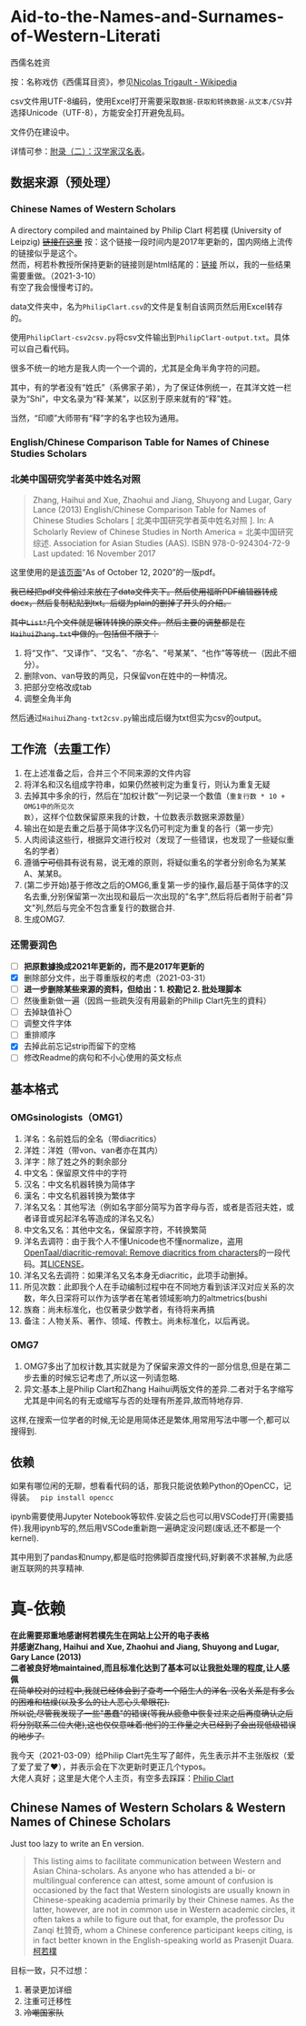 # Aid-to-the-Names-and-Surnames-of-Western-Literati
西儒名姓资<br>

按：名称戏仿《西儒耳目资》，参见[Nicolas Trigault - Wikipedia](https://en.wikipedia.org/wiki/Nicolas_Trigault#Publications)

csv文件用UTF-8编码，使用Excel打开需要采取`数据-获取和转换数据-从文本/CSV`并选择Unicode（UTF-8），方能安全打开避免乱码。

文件仍在建设中。<br>

详情可参：[附录（二）：汉学家汉名表](https://mp.weixin.qq.com/s/K9qDpcOuWXKXCNDebQQP_Q)。

## 数据来源（预处理）

### Chinese Names of Western Scholars
A directory compiled and maintained by Philip Clart 柯若樸 (University of Leipzig)
~~[链接在这里](https://home.uni-leipzig.de/clartp/ChineseNamesWesternScholars.htm)~~
按：这个链接一段时间内是2017年更新的，国内网络上流传的链接似乎是这个。<br>
然而，柯若朴教授所保持更新的链接则是html结尾的：[链接](https://home.uni-leipzig.de/clartp/ChineseNamesWesternScholars.html)
所以，我的一些结果需要重做。（2021-3-10）<br>
有空了我会慢慢考订的。

data文件夹中，名为`PhilipClart.csv`的文件是复制自该网页然后用Excel转存的。

使用`PhilipClart-csv2csv.py`将csv文件输出到`PhilipClart-output.txt`。具体可以自己看代码。

很多不统一的地方是我人肉一个一个调的，尤其是全角半角字符的问题。

其中，有的学者没有“姓氏”（系佛家子弟），为了保证体例统一，在其洋文姓一栏录为“Shi”，中文名录为“释·某某”，以区别于原来就有的“释”姓。

当然，“印顺”大师带有“释”字的名字也较为通用。

### English/Chinese Comparison Table for Names of Chinese Studies Scholars
### 北美中国研究学者英中姓名对照
> Zhang, Haihui and Xue, Zhaohui and Jiang, Shuyong and Lugar, Gary Lance (2013) English/Chinese Comparison Table for Names of Chinese Studies Scholars [ 北美中国研究学者英中姓名对照 ]. In: A Scholarly Review of Chinese Studies in North America = 北美中国研究综述. Association for Asian Studies (AAS). ISBN 978-0-924304-72-9
Last updated: 16 November 2017

这里使用的是[该页面](http://d-scholarship.pitt.edu/17682/PDF)“As of October 12, 2020”的一版pdf。

~~我已经把pdf文件偷过来放在了data文件夹下。然后使用福昕PDF编辑器转成docx，然后复制粘贴到txt。后缀为plain的删掉了开头的介绍。~~

~~其中`List*`几个文件就是辗转转换的原文件。然后主要的调整都是在`HaihuiZhang.txt`中做的。包括但不限于：~~

1. 将“又作”、“又译作”、“又名”、“亦名”、“号某某”、“也作”等等统一（因此不细分）。
2. 删除von、van导致的两见，只保留von在姓中的一种情况。
3. 把部分空格改成tab
4. 调整全角半角

然后通过`HaihuiZhang-txt2csv.py`输出成后缀为txt但实为csv的output。

## 工作流（去重工作）

1. 在上述准备之后，合并三个不同来源的文件内容
2. 将洋名和汉名组成字符串，如果仍然被判定为重复行，则认为重复无疑
3. 去掉其中多余的行，然后在“加权计数”一列记录一个数值（`重复行数 * 10 + OMG1中的所见次数`），这样个位数保留原来我的计数，十位数表示数据来源数量）
4. 输出在如是去重之后基于简体字汉名仍可判定为重复的各行（第一步完）
5. 人肉阅读这些行，根据异文进行校对（发现了一些错误，也发现了一些疑似重名的学者）
6. 遵循~~宁可信其有~~说有易，说无难的原则，将疑似重名的学者分别命名为某某A、某某B。
7. (第二步开始)基于修改之后的OMG6,重复第一步的操作,最后基于简体字的汉名去重,分别保留第一次出现和最后一次出现的"名字",然后将后者附于前者"异文"列,然后与完全不包含重复行的数据合并.
8. 生成OMG7.

### 还需要润色

- [ ] **把原數據換成2021年更新的，而不是2017年更新的**
- [x] 删除部分文件，出于尊重版权的考虑（2021-03-31）
- [ ] **进一步删除某些来源的资料，但给出：1. 校勘记 2. 批处理脚本**
- [ ] 然後重新做一遍（因爲一些疏失沒有用最新的Philip Clart先生的資料）
- [ ] 去掉缺值补〇
- [ ] 调整文件字体
- [ ] 重排顺序
- [x] 去掉此前忘记strip而留下的空格
- [ ] 修改Readme的病句和不小心使用的英文标点

## 基本格式

### OMGsinologists（OMG1）

1. 洋名：名前姓后的全名（带diacritics）
2. 洋姓：洋姓（带von、van者亦在其内）
3. 洋字：除了姓之外的剩余部分
4. 中文名：保留原文件中的字符
5. 汉名：中文名机器转换为简体字
6. 漢名：中文名机器转换为繁体字
7. 洋名又名：其他写法（例如名字部分简写为首字母与否，或者是否冠夫姓，或者译音或另起洋名等造成的洋名又名）
8. 中文名又名：其他中文名，保留原字符，不转换繁简
9. 洋名去调符：由于我个人不懂Unicode也不懂normalize，盗用[OpenTaal/diacritic-removal: Remove diacritics from characters](https://github.com/OpenTaal/diacritic-removal)的一段代码。其[LICENSE](https://github.com/OpenTaal/diacritic-removal/blob/master/LICENSE)。
10. 洋名又名去调符：如果洋名又名本身无diacritic，此项手动删掉。
11. 所见次数：此即我个人在手动编制过程中在不同地方看到该洋汉对应关系的次数，年久日深将可以作为该学者在笔者领域影响力的altmetrics(bushi
12. 族裔：尚未标准化，也仅著录少数学者，有待将来再搞
13. 备注：人物关系、著作、领域、传教士。尚未标准化，以后再说。

### OMG7

1. OMG7多出了加权计数,其实就是为了保留来源文件的一部分信息,但是在第二步去重的时候忘记考虑了,所以这一列请忽略.
2. 异文:基本上是Philip Clart和Zhang Haihui两版文件的差异.二者对于名字缩写尤其是中间名的有无或缩写与否的处理有所差异,故而特地存异.

这样,在搜索一位学者的时候,无论是用简体还是繁体,用常用写法中哪一个,都可以搜得到.


## 依赖

如果有哪位闲的无聊，想看看代码的话，那我只能说依赖Python的OpenCC，记得装。
``` pip install opencc```

ipynb需要使用Jupyter Notebook等软件.安装之后也可以用VSCode打开(需要插件).我用ipynb写的,然后用VSCode重新跑一遍确定没问题(废话,还不都是一个kernel).

其中用到了pandas和numpy,都是临时抱佛脚百度搜代码,好剿袭不求甚解,为此感谢互联网的共享精神.

# 真-依赖

**在此需要郑重地感谢柯若樸先生在网站上公开的电子表格**<br>
**并感谢Zhang, Haihui and Xue, Zhaohui and Jiang, Shuyong and Lugar, Gary Lance (2013)**<br>
**二者被良好地maintained,而且标准化达到了基本可以让我批处理的程度,让人感佩**<br>
~~在简单校对的过程中,我就已经体会到了查考一个陌生人的洋名-汉名关系是有多么的困难和枯燥(以及多么的让人恶心头晕眼花).<br>
所以说,尽管我发现了一些"愚蠢"的错误(等我从疲惫中恢复过来之后再度确认之后将分别联系二位大佬),这也仅仅意味着:他们的工作量之大已经到了会出现低级错误的地步了.~~

我今天（2021-03-09）给Philip Clart先生写了邮件，先生表示并不主张版权（爱了爱了爱了❤），并表示会在下次更新时更正几个typos。<br>
大佬人真好；这里是大佬个人主页，有空多去踩踩：[Philip Clart](https://home.uni-leipzig.de/clartp/)

## Chinese Names of Western Scholars & Western Names of Chinese Scholars

Just too lazy to write an En version.

> This listing aims to facilitate communication between Western and Asian China-scholars. As anyone who has attended a bi- or multilingual conference can attest, some amount of confusion is occasioned by the fact that Western sinologists are usually known in Chinese-speaking academia primarily by their Chinese names. As the latter, however, are not in common use in Western academic circles, it often takes a while to figure out that, for example, the professor Du Zanqi 杜贊奇, whom a Chinese conference participant keeps citing, is in fact better known in the English-speaking world as Prasenjit Duara.<br>
> [柯若樸](https://home.uni-leipzig.de/clartp/ChineseNamesWesternScholars.htm)

目标一致，只不过想：
1. 著录更加详细
2. 注重可迁移性
3. ~~冷嘲国家队~~
